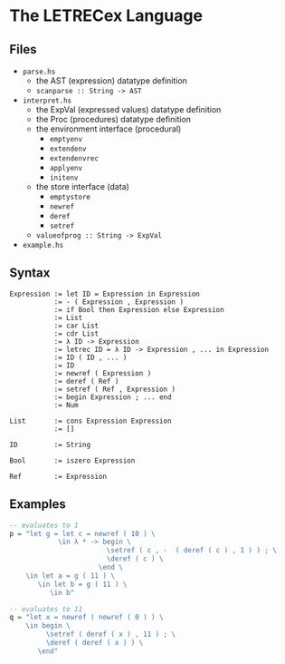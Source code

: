 # The LETRECex Language
## Files
* `parse.hs`
    - the AST (expression) datatype definition
    - `scanparse :: String -> AST`
* `interpret.hs`
    - the ExpVal (expressed values) datatype definition
    - the Proc (procedures) datatype definition
    - the environment interface (procedural)
        - `emptyenv`
        - `extendenv`
        - `extendenvrec`
        - `applyenv`
        - `initenv`
    - the store interface (data)
        - `emptystore`
        - `newref`
        - `deref`
        - `setref`
    - `valueofprog :: String -> ExpVal`
* `example.hs`

## Syntax
```
Expression := let ID = Expression in Expression
           := - ( Expression , Expression )
           := if Bool then Expression else Expression
           := List
           := car List
           := cdr List
           := λ ID -> Expression
           := letrec ID = λ ID -> Expression , ... in Expression
           := ID ( ID , ... )
           := ID
           := newref ( Expression )
           := deref ( Ref )
           := setref ( Ref , Expression )
           := begin Expression ; ... end
           := Num

List       := cons Expression Expression
           := []

ID         := String

Bool       := iszero Expression

Ref        := Expression
```

## Examples
```hs
-- evaluates to 1
p = "let g = let c = newref ( 10 ) \
            \in λ * -> begin \
                        \setref ( c , -  ( deref ( c ) , 1 ) ) ; \
                        \deref ( c ) \
                      \end \
    \in let a = g ( 11 ) \
       \in let b = g ( 11 ) \
          \in b"

-- evaluates to 11
q = "let x = newref ( newref ( 0 ) ) \
    \in begin \
         \setref ( deref ( x ) , 11 ) ; \
         \deref ( deref ( x ) ) \
       \end"
```
